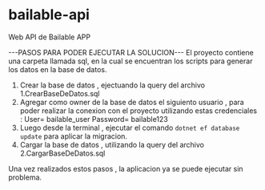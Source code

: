 # bailable-api
Web API  de Bailable APP


---PASOS PARA PODER EJECUTAR LA SOLUCION---
El proyecto contiene una carpeta llamada sql, en la cual se encuentran los scripts para generar los datos en la base de datos.


1. Crear la base de datos , ejectuando  la query del archivo 1.CrearBaseDeDatos.sql
2. Agregar como owner de la base de datos el siguiento usuario , para poder realizar la conexion con el proyecto  utilizando estas credenciales : User= bailable_user Password= bailable123
3. Luego desde la terminal , ejecutar el comando ```dotnet ef database update``` para aplicar la migracion.
4. Cargar la base de datos , utilizando la query del archivo 2.CargarBaseDeDatos.sql
   
Una vez realizados estos pasos , la aplicacion ya se puede ejecutar sin problema.
